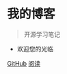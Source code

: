 # 我的博客 <small></small>

> 开源学习笔记

- 欢迎您的光临

[GitHub](https://github.com/docsifyjs/docsify/)
[阅读](index/)
